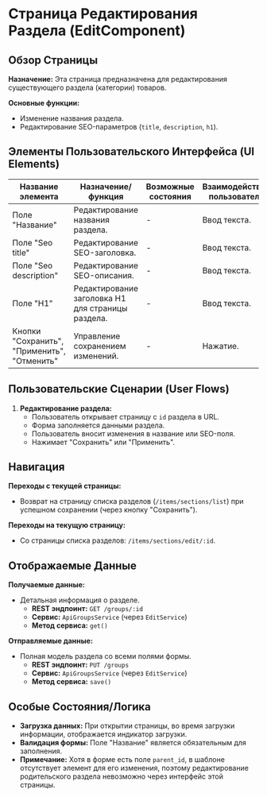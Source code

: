 # Страница Редактирования Раздела (EditComponent)

## Обзор Страницы

**Назначение:** Эта страница предназначена для редактирования существующего раздела (категории) товаров.

**Основные функции:**
-   Изменение названия раздела.
-   Редактирование SEO-параметров (`title`, `description`, `h1`).

## Элементы Пользовательского Интерфейса (UI Elements)

| Название элемента | Назначение/функция | Возможные состояния | Взаимодействие пользователя |
| --- | --- | --- | --- |
| Поле "Название" | Редактирование названия раздела. | - | Ввод текста. |
| Поле "Seo title" | Редактирование SEO-заголовка. | - | Ввод текста. |
| Поле "Seo description" | Редактирование SEO-описания. | - | Ввод текста. |
| Поле "H1" | Редактирование заголовка H1 для страницы раздела. | - | Ввод текста. |
| Кнопки "Сохранить", "Применить", "Отменить" | Управление сохранением изменений. | - | Нажатие. |

## Пользовательские Сценарии (User Flows)

1.  **Редактирование раздела:**
    -   Пользователь открывает страницу с `id` раздела в URL.
    -   Форма заполняется данными раздела.
    -   Пользователь вносит изменения в название или SEO-поля.
    -   Нажимает "Сохранить" или "Применить".

## Навигация

**Переходы с текущей страницы:**
-   Возврат на страницу списка разделов (`/items/sections/list`) при успешном сохранении (через кнопку "Сохранить").

**Переходы на текущую страницу:**
-   Со страницы списка разделов: `/items/sections/edit/:id`.

## Отображаемые Данные

**Получаемые данные:**
-   Детальная информация о разделе.
    -   **REST эндпоинт:** `GET /groups/:id`
    -   **Сервис:** `ApiGroupsService` (через `EditService`)
    -   **Метод сервиса:** `get()`

**Отправляемые данные:**
-   Полная модель раздела со всеми полями формы.
    -   **REST эндпоинт:** `PUT /groups`
    -   **Сервис:** `ApiGroupsService` (через `EditService`)
    -   **Метод сервиса:** `save()`

## Особые Состояния/Логика

-   **Загрузка данных:** При открытии страницы, во время загрузки информации, отображается индикатор загрузки.
-   **Валидация формы:** Поле "Название" является обязательным для заполнения.
-   **Примечание:** Хотя в форме есть поле `parent_id`, в шаблоне отсутствует элемент для его изменения, поэтому редактирование родительского раздела невозможно через интерфейс этой страницы.

